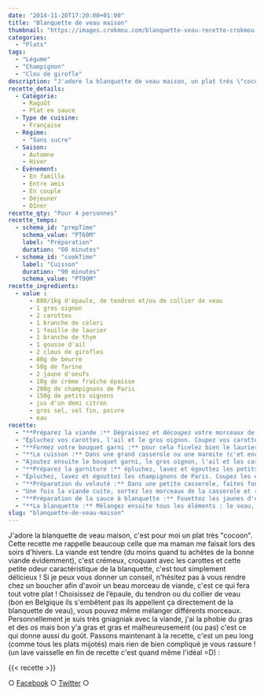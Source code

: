 ```yaml
---
date: "2014-11-20T17:20:00+01:00"
title: "Blanquette de veau maison"
thumbnail: "https://images.crokmou.com/blanquette-veau-recette-crokmou-blog-culinaire.jpg"
categories:
  - "Plats"
tags:
  - "Légume"
  - "Champignon"
  - "Clou de girofle"
description: "J'adore la blanquette de veau maison, un plat très \"cocoon\". Cette recette me rappelle beaucoup celle que ma maman me faisait lors des soirs d'Hiver."
recette_details:
  - Catégorie:
    - Ragoût
    - Plat en sauce
  - Type de cuisine:
    - Française
  - Régime:
    - "Sans sucre"
  - Saison:
    - Automne
    - Hiver
  - Évènement:
    - En famille
    - Entre amis
    - En couple
    - Déjeuner
    - Dîner
recette_qty: "Pour 4 personnes"
recette_temps:
  - schema_id: "prepTime"
    schema_value: "PT60M"
    label: "Préparation"
    duration: "60 minutes"
  - schema_id: "cookTime"
    label: "Cuisson"
    duration: "90 minutes"
    schema_value: "PT90M"
recette_ingredients:
  - value :
      - 800/1kg d'épaule, de tendron et/ou de collier de veau
      - 1 gros oignon
      - 2 carottes
      - 1 branche de céleri
      - 1 feuille de laurier
      - 1 branche de thym
      - 1 gousse d'ail
      - 2 clous de girofles
      - 80g de beurre
      - 50g de farine
      - 2 jaune d'oeufs
      - 10g de crème fraîche épaisse
      - 200g de champignons de Paris
      - 150g de petits oignons
      - jus d'un demi citron
      - gros sel, sel fin, poivre
      - eau
recette:
  - "**Préparez la viande :** Dégraissez et découpez votre morceaux de viande en dès de tailles égales (+/- 50g). Dans une casserole versez 1 à 2 cm d'eau froide et plongez y la viande. Faites bouillir quelques minutes. éliminez l'écume qui se forme à la surface. Une fois votre viande blanchie, rincez soigneusement les morceaux sous l’eau froide et réservez."
  - "Épluchez vos carottes, l'ail et le gros oignon. Coupez vos carottes en rondelles, écrasez l'ail à l'aide de votre paume de main et coupez l'oignon en 4. Piquez un quartier d'oignon avec les clous de girofle."
  - "**Formez votre bouquet garni :** pour cela ficelez bien le laurier, le thym et le céleri."
  - "**La cuisson :** Dans une grand casserole ou une marmite (c'et encore meilleur dans une marmite en fonte si si !), déposez la viande et ajoutez de l'eau froide jusqu'à 3cm au dessus des morceaux de veau. Ajoutez un peu de gros sel et portez le tout à ébullition."
  - "Ajoutez ensuite le bouquet garni, le gros oignon, l'ail et les carottes et laissez mijotez à feu doux et à couvert pendant 1h/1h30."
  - "**Préparez la garniture :** épluchez, lavez et égouttez les petits oignons et les glacer à blanc. Pour cela mettre 15g de beurre dans une poêle, un peu d'eau, les petits oignons, un peu de sucre et de sel. Cuire jusqu'à évaporation de l'eau."
  - "Épluchez, lavez et égouttez les champignons de Paris. Coupez les en quatre et les cuire à feu vif dans une poêle durant 5 bonnes minutes avec 10g de beurre et le jus de citron."
  - "**Préparation du velouté :** Dans une petite casserole, faites fondre 50g de beurre puis ajoutez la farine. Fouettez bien jusqu'à ce que le mélange roussisse puis laissez refroidir rapidement."
  - "Une fois la viande cuite, sortez les morceaux de la casserole et réservez. Récupérez 800ml d'eau de cuisson (bouillon) et passez le au chinois. Versez ensuite dans le roux blanc (mélange beurre/farine) et faites bouillir tout en mélangeant bien. Laissez ensuite cuire à feu doux pendant 10 minutes."
  - "**Préparation de la sauce à blanquette :** Fouettez les jaunes d'oeufs à la crème fraîche puis hors du feu ajoutez ce mélange au velouté et mélangez bien. Portez à ébullition quelques secondes."
  - "**La blanquette :** Mélangez ensuite tous les éléments : le veau, la sauce, les oignons glacés et les champignons. Assaisonnez et réchauffez un peu si cela est nécessaire Servir avec un peu de riz et beaucoup d'amour."
slug: "blanquette-de-veau-maison"
---
```


J'adore la blanquette de veau maison, c'est pour moi un plat très "cocoon". Cette recette me rappelle beaucoup celle que ma maman me faisait lors des soirs d'hivers. La viande est tendre (du moins quand tu achètes de la bonne viande évidemment), c'est crémeux, croquant avec les carottes et cette petite odeur caractéristique de la blanquette, c'est tout simplement délicieux ! Si je peux vous donner un conseil, n'hésitez pas à vous rendre chez un boucher afin d'avoir un beau morceau de viande, c'est ce qui fera tout votre plat ! Choisissez de l’épaule, du tendron ou du collier de veau (bon en Belgique ils s'embêtent pas ils appellent ça directement de la blanquette de veau), vous pouvez même mélanger différents morceaux. Personnellement je suis très gniagniak avec la viande, j'ai la phobie du gras et des os mais bon y'a gras et gras et malheureusement (ou pas) c'est ce qui donne aussi du goût. Passons maintenant à la recette, c'est un peu long (comme tous les plats mijotés) mais rien de bien compliqué je vous rassure ! (un lave vaisselle en fin de recette c'est quand même l'idéal =D) :

{{< recette >}}

○ [Facebook](https://www.facebook.com/crokmou.blog) ○ [Twitter](https://twitter.com/Crokmou) ○
